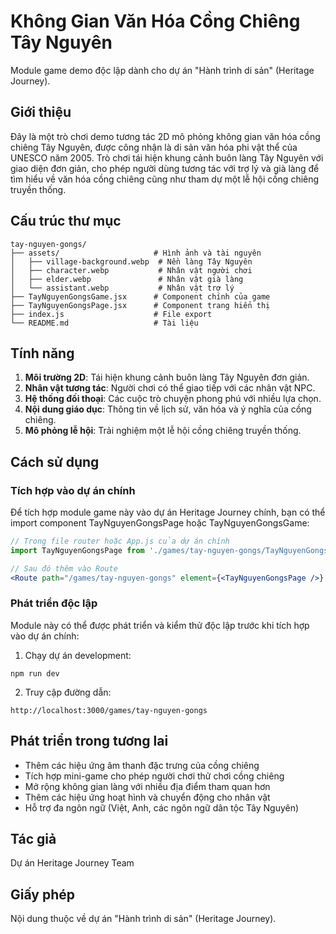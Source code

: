 # Không Gian Văn Hóa Cồng Chiêng Tây Nguyên

Module game demo độc lập dành cho dự án "Hành trình di sản" (Heritage Journey).

## Giới thiệu

Đây là một trò chơi demo tương tác 2D mô phỏng không gian văn hóa cồng chiêng Tây Nguyên, được công nhận là di sản văn hóa phi vật thể của UNESCO năm 2005. Trò chơi tái hiện khung cảnh buôn làng Tây Nguyên với giao diện đơn giản, cho phép người dùng tương tác với trợ lý và già làng để tìm hiểu về văn hóa cồng chiêng cũng như tham dự một lễ hội cồng chiêng truyền thống.

## Cấu trúc thư mục

```
tay-nguyen-gongs/
├── assets/                     # Hình ảnh và tài nguyên
│   ├── village-background.webp  # Nền làng Tây Nguyên
│   ├── character.webp           # Nhân vật người chơi
│   ├── elder.webp               # Nhân vật già làng
│   └── assistant.webp           # Nhân vật trợ lý
├── TayNguyenGongsGame.jsx      # Component chính của game
├── TayNguyenGongsPage.jsx      # Component trang hiển thị
├── index.js                    # File export
└── README.md                   # Tài liệu
```

## Tính năng

1. **Môi trường 2D**: Tái hiện khung cảnh buôn làng Tây Nguyên đơn giản.
2. **Nhân vật tương tác**: Người chơi có thể giao tiếp với các nhân vật NPC.
3. **Hệ thống đối thoại**: Các cuộc trò chuyện phong phú với nhiều lựa chọn.
4. **Nội dung giáo dục**: Thông tin về lịch sử, văn hóa và ý nghĩa của cồng chiêng.
5. **Mô phỏng lễ hội**: Trải nghiệm một lễ hội cồng chiêng truyền thống.

## Cách sử dụng

### Tích hợp vào dự án chính

Để tích hợp module game này vào dự án Heritage Journey chính, bạn có thể import component TayNguyenGongsPage hoặc TayNguyenGongsGame:

```jsx
// Trong file router hoặc App.js của dự án chính
import TayNguyenGongsPage from './games/tay-nguyen-gongs/TayNguyenGongsPage';

// Sau đó thêm vào Route
<Route path="/games/tay-nguyen-gongs" element={<TayNguyenGongsPage />} />
```

### Phát triển độc lập

Module này có thể được phát triển và kiểm thử độc lập trước khi tích hợp vào dự án chính:

1. Chạy dự án development:
```
npm run dev
```

2. Truy cập đường dẫn:
```
http://localhost:3000/games/tay-nguyen-gongs
```

## Phát triển trong tương lai

- Thêm các hiệu ứng âm thanh đặc trưng của cồng chiêng
- Tích hợp mini-game cho phép người chơi thử chơi cồng chiêng
- Mở rộng không gian làng với nhiều địa điểm tham quan hơn
- Thêm các hiệu ứng hoạt hình và chuyển động cho nhân vật
- Hỗ trợ đa ngôn ngữ (Việt, Anh, các ngôn ngữ dân tộc Tây Nguyên)

## Tác giả

Dự án Heritage Journey Team

## Giấy phép

Nội dung thuộc về dự án "Hành trình di sản" (Heritage Journey). 
